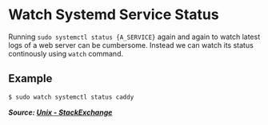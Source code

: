 # Watch Systemd Service Status

Running `sudo systemctl status {A_SERVICE}` again and again to watch latest logs of a web server can be cumbersome. Instead we can watch its status continously using `watch` command.

## Example

```bash
$ sudo watch systemctl status caddy
```

***Source: [Unix - StackExchange](https://unix.stackexchange.com/questions/555176/watch-systemd-service-status-with-systemctl)***

